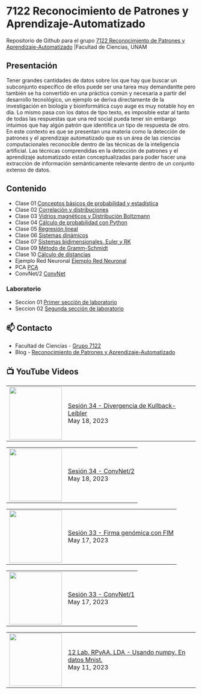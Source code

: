 # 7122 Reconocimiento de Patrones y Aprendizaje-Automatizado
Repositorio de Github para el grupo   [7122 Reconocimiento de Patrones y Aprendizaje-Automatizado](https://www.fciencias.unam.mx/docencia/horarios/presentacion/342748) |Facultad de Ciencias, UNAM

## Presentación
Tener grandes cantidades de datos sobre los que hay que buscar un subconjunto específico de ellos puede ser una tarea muy demandantte pero también se ha convertido en una práctica común y necesaria a partir del desarrollo tecnológico, un ejemplo se deriva directamente de la investigación en biología y bioinformática cuyo auge es muy notable hoy en día. Lo mismo pasa con los datos de tipo texto, es imposible estar al tanto de todas las respuestas que una red social pueda tener sin embargo intuimos que hay algún patrón que identifica un tipo de respuesta de otro. En este contexto es que se presentan una materia como la detección de patrones y el aprendizaje automatizado que es un área de las ciencias computacionales reconocible dentro de las técnicas de la inteligencia artificial. Las técnicas comprendidas en la detección de patrones y el aprendizaje automatizado están conceptualizadas para poder hacer una extracción de información semánticamente relevante dentro de un conjunto extenso de datos.

## Contenido
- Clase 01  [Conceptos básicos de probabilidad y estadística](https://github.com/7122-Aprendizaje-Automatizado/7122-Reconocimiento-de-Patrones-y-Aprendizaje-Automatizado/blob/main/Clase%2001/Conceptos%20básicos%20de%20probabilidad%20y%20estadística.ipynb)
- Clase 02 [Correlación y distribuciones](https://github.com/7122-Aprendizaje-Automatizado/7122-Reconocimiento-de-Patrones-y-Aprendizaje-Automatizado/blob/main/Clase%2002/Correlación%20y%20distribuciones.ipynb) 
- Clase 03 [Vidrios magnéticos y Distribución Boltzmann](https://github.com/7122-Aprendizaje-Automatizado/7122-Reconocimiento-de-Patrones-y-Aprendizaje-Automatizado/blob/main/Clase%2003/Vidrios%20y%20distribución%20de%20Boltzmann.ipynb)
- Clase 04 [Cálculo de probabilidad con Python](https://github.com/7122-Aprendizaje-Automatizado/7122-Reconocimiento-de-Patrones-y-Aprendizaje-Automatizado/blob/main/Clase%2004/Cálculo%20de%20probabilidad%20con%20Python.ipynb)
- Clase 05 [Regresión lineal](https://github.com/7122-Aprendizaje-Automatizado/7122-Reconocimiento-de-Patrones-y-Aprendizaje-Automatizado/blob/main/Clase%2005/Regresión%20lineal.ipynb)
- Clase 06 [Sistemas dinámicos](https://github.com/7122-Aprendizaje-Automatizado/7122-Reconocimiento-de-Patrones-y-Aprendizaje-Automatizado/blob/main/Clase%2006/Sistemas%20dina%CC%81micos.ipynb)
- Clase 07 [Sistemas bidimensionales, Euler y RK](https://github.com/7122-Aprendizaje-Automatizado/7122-Reconocimiento-de-Patrones-y-Aprendizaje-Automatizado/blob/main/Clase%2007/Sistemas%20bidimensionales%2C%20Euler%20y%20RK.ipynb)
- Clase 09 [Método de Gramm-Schmidt](https://github.com/7122-Aprendizaje-Automatizado/7122-Reconocimiento-de-Patrones-y-Aprendizaje-Automatizado/blob/main/Clase%2009/Gramm-Schmidt.ipynb)
- Clase 10 [Cálculo de distancias](https://github.com/7122-Aprendizaje-Automatizado/7122-Reconocimiento-de-Patrones-y-Aprendizaje-Automatizado/blob/main/Clase%2010/Distancias.ipynb)
- Ejemplo Red Neuronal [Ejemplo Red Neuronal](https://github.com/7122-Aprendizaje-Automatizado/7122-Reconocimiento-de-Patrones-y-Aprendizaje-Automatizado/blob/main/Red%20Neuronal/ejemplo%20red%20neuronal.ipynb)
- PCA [PCA](https://github.com/7122-Aprendizaje-Automatizado/7122-Reconocimiento-de-Patrones-y-Aprendizaje-Automatizado/blob/main/PCA.ipynb)
- ConvNet/2 [ConvNet](https://github.com/7122-Aprendizaje-Automatizado/7122-Reconocimiento-de-Patrones-y-Aprendizaje-Automatizado/blob/main/conv_net2/conv_digits.ipynb)

### Laboratorio
- Seccion 01  [Primer sección de laboratorio](https://github.com/7122-Aprendizaje-Automatizado/7122-Reconocimiento-de-Patrones-y-Aprendizaje-Automatizado/tree/main/Primer%20Seccion)
- Seccion 02  [Segunda sección de laboratorio](https://github.com/7122-Aprendizaje-Automatizado/7122-Reconocimiento-de-Patrones-y-Aprendizaje-Automatizado/tree/main/Segunda%20Seccion)


## 📫 Contacto
- Facultad de Ciencias - [Grupo 7122](https://www.fciencias.unam.mx/docencia/horarios/presentacion/342748)
- Blog - [Reconocimiento de Patrones y Aprendizaje-Automatizado](https://sites.google.com/view/patronesciencias/inicio)

##  📺 	YouTube Videos
<!-- BLOG-POST-LIST:START --><table><tr><td><a href="https://www.youtube.com/watch?v=1IglYZEcJoo"><img width="140px" src="https://i.ytimg.com/vi/1IglYZEcJoo/mqdefault.jpg"></a></td>
<td><a href="https://www.youtube.com/watch?v=1IglYZEcJoo">Sesión 34 - Divergencia de Kullback-Leibler</a><br/>May 18, 2023</td></tr></table>
<table><tr><td><a href="https://www.youtube.com/watch?v=EE4JZOjN_tY"><img width="140px" src="https://i.ytimg.com/vi/EE4JZOjN_tY/mqdefault.jpg"></a></td>
<td><a href="https://www.youtube.com/watch?v=EE4JZOjN_tY">Sesión 34 - ConvNet/2</a><br/>May 18, 2023</td></tr></table>
<table><tr><td><a href="https://www.youtube.com/watch?v=m1W52t04jmo"><img width="140px" src="https://i.ytimg.com/vi/m1W52t04jmo/mqdefault.jpg"></a></td>
<td><a href="https://www.youtube.com/watch?v=m1W52t04jmo">Sesión 33 - Firma genómica con FIM</a><br/>May 17, 2023</td></tr></table>
<table><tr><td><a href="https://www.youtube.com/watch?v=psx8DZA4nvg"><img width="140px" src="https://i.ytimg.com/vi/psx8DZA4nvg/mqdefault.jpg"></a></td>
<td><a href="https://www.youtube.com/watch?v=psx8DZA4nvg">Sesión 33 - ConvNet/1</a><br/>May 17, 2023</td></tr></table>
<table><tr><td><a href="https://www.youtube.com/watch?v=F1qlpTOXIBA"><img width="140px" src="https://i.ytimg.com/vi/F1qlpTOXIBA/mqdefault.jpg"></a></td>
<td><a href="https://www.youtube.com/watch?v=F1qlpTOXIBA">12 Lab. RPyAA. LDA - Usando numpy. En datos Mnist.</a><br/>May 11, 2023</td></tr></table>
<!-- BLOG-POST-LIST:END -->
